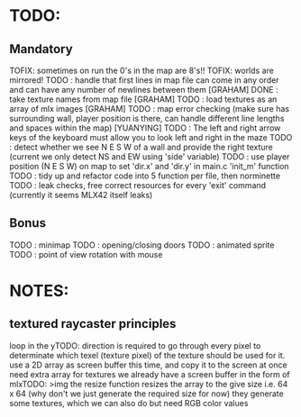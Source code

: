 # TODO:

## Mandatory
TOFIX: sometimes on run the 0's in the map are 8's!!
TOFIX: worlds are mirrored!
TODO : handle that first lines in map file can come in any order and can have any number of newlines between them [GRAHAM]
DONE : take texture names from map file [GRAHAM]
TODO : load textures as an array of mlx images [GRAHAM]
TODO : map error checking (make sure has surrounding wall, player position is there, can handle different line lengths and spaces within the map) [YUANYING]
TODO : The left and right arrow keys of the keyboard must allow you to look left and right in the maze
TODO : detect whether we see N E S W of a wall and provide the right texture (current we only detect NS and EW using 'side' variable)
TODO : use player position (N E S W) on map to set 'dir.x' and 'dir.y' in main.c 'init_m' function
TODO : tidy up and refactor code into 5 function per file, then norminette
TODO : leak checks, free correct resources for every 'exit' command (currently it seems MLX42 itself leaks)

## Bonus

TODO : minimap
TODO : opening/closing doors
TODO : animated sprite
TODO : point of view rotation with mouse

# NOTES:

## textured raycaster principles

loop in the yTODO: direction is required to go through every pixel to determinate which texel (texture pixel) of the texture should be used for it.
use a 2D array as screen buffer this time, and copy it to the screen at once
need extra array for textures
we already have a screen buffer in the form of mlxTODO: >img
the resize function resizes the array to the give size i.e. 64 x 64 (why don't we just generate the required size for now)
they generate some textures, which we can also do but need RGB color values